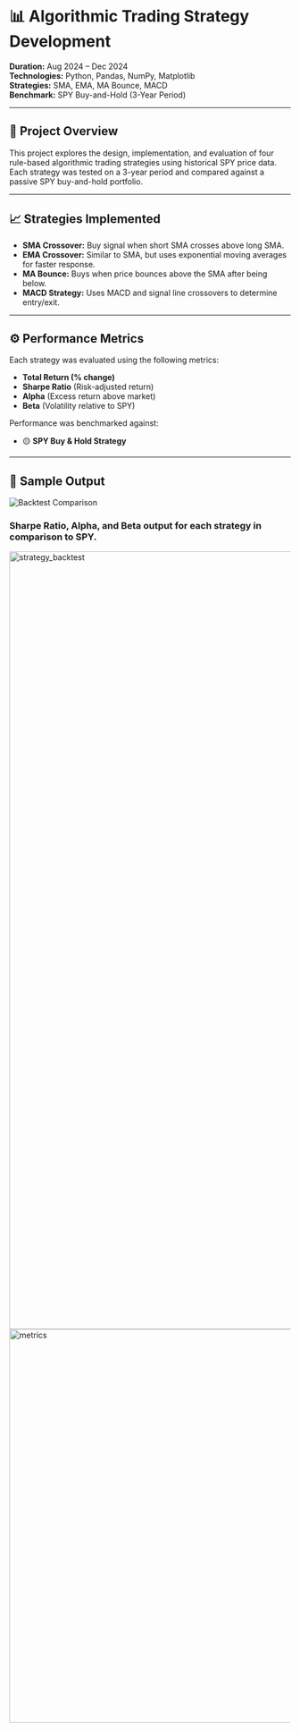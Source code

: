 # 📊 Algorithmic Trading Strategy Development

**Duration:** Aug 2024 – Dec 2024  
**Technologies:** Python, Pandas, NumPy, Matplotlib  
**Strategies:** SMA, EMA, MA Bounce, MACD  
**Benchmark:** SPY Buy-and-Hold (3-Year Period)

---

## 🚀 Project Overview

This project explores the design, implementation, and evaluation of four rule-based algorithmic trading strategies using historical SPY price data. Each strategy was tested on a 3-year period and compared against a passive SPY buy-and-hold portfolio.

---

## 📈 Strategies Implemented

- **SMA Crossover:** Buy signal when short SMA crosses above long SMA.
- **EMA Crossover:** Similar to SMA, but uses exponential moving averages for faster response.
- **MA Bounce:** Buys when price bounces above the SMA after being below.
- **MACD Strategy:** Uses MACD and signal line crossovers to determine entry/exit.

---

## ⚙️ Performance Metrics

Each strategy was evaluated using the following metrics:
- **Total Return (% change)**
- **Sharpe Ratio** (Risk-adjusted return)
- **Alpha** (Excess return above market)
- **Beta** (Volatility relative to SPY)

Performance was benchmarked against:
- 🟡 **SPY Buy & Hold Strategy**

---

## 📌 Sample Output

![Backtest Comparison](strategy_backtest.png)

### Sharpe Ratio, Alpha, and Beta output for each strategy in comparison to SPY.

<img width="1391" alt="strategy_backtest" src="https://github.com/user-attachments/assets/2c6e0a9f-5dcf-4444-ac4b-c2882e1cc253" />
<img width="704" alt="metrics" src="https://github.com/user-attachments/assets/8417e682-f9dd-4ab3-bad2-af56ff1272c8" />
